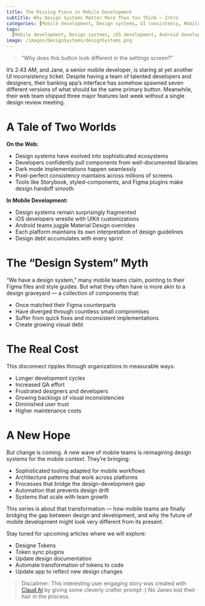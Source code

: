 ```yaml
---
title: The Missing Piece in Mobile Development
subtitle: Why Design Systems Matter More Than You Think — Intro
categories: [Mobile development, Design systems, UI consistency, Mobile app design, iOS development, Android development, Design system tools, Storybook, Figma plugins, UIKit customizations, Material Design overrides, Design debt, Pixel-perfect consistency, Design handoff, Styled-components, Design guidelines, Design graveyard, Component libraries, Dark mode implementation, Banking app UI, Design review meetings]
tags:
  [Mobile development, Design systems, iOS development, Android development, Design system tools]
image: /images/DesignSystems/designSystems.png
---
```


> “Why does this button look different in the settings screen?”

It’s 2:43 AM, and Jane, a senior mobile developer, is staring at yet another UI inconsistency ticket. Despite having a team of talented developers and designers, their banking app’s interface has somehow spawned seven different versions of what should be the same primary button. Meanwhile, their web team shipped three major features last week without a single design review meeting.

A Tale of Two Worlds
====================

**On the Web:**

*   Design systems have evolved into sophisticated ecosystems
*   Developers confidently pull components from well-documented libraries
*   Dark mode implementations happen seamlessly
*   Pixel-perfect consistency maintains across millions of screens
*   Tools like Storybook, styled-components, and Figma plugins make design handoff smooth

**In Mobile Development:**

*   Design systems remain surprisingly fragmented
*   iOS developers wrestle with UIKit customizations
*   Android teams juggle Material Design overrides
*   Each platform maintains its own interpretation of design guidelines
*   Design debt accumulates with every sprint

The “Design System” Myth
========================

“We have a design system,” many mobile teams claim, pointing to their Figma files and style guides. But what they often have is more akin to a design graveyard — a collection of components that:

*   Once matched their Figma counterparts
*   Have diverged through countless small compromises
*   Suffer from quick fixes and inconsistent implementations
*   Create growing visual debt

The Real Cost
=============

This disconnect ripples through organizations in measurable ways:

*   Longer development cycles
*   Increased QA effort
*   Frustrated designers and developers
*   Growing backlogs of visual inconsistencies
*   Diminished user trust
*   Higher maintenance costs

A New Hope
==========

But change is coming. A new wave of mobile teams is reimagining design systems for the mobile context. They’re bringing:

*   Sophisticated tooling adapted for mobile workflows
*   Architecture patterns that work across platforms
*   Processes that bridge the design-development gap
*   Automation that prevents design drift
*   Systems that scale with team growth

This series is about that transformation — how mobile teams are finally bridging the gap between design and development, and why the future of mobile development might look very different from its present.

Stay tuned for upcoming articles where we will explore:

*   Designe Tokens
*   Token sync plugins
*   Update design documentation
*   Automate transformation of tokens to code
*   Update app to reflect new design changes

> Discalimer: This interesting user engaging story was created with [Claud AI](http://claude.ai) by giving some cleverly crafter prompt :) No Janes lost their hair in the process.